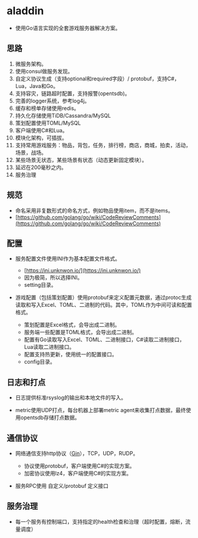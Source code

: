 # aladdin

- 使用Go语言实现的全套游戏服务器解决方案。

## 思路

1. 微服务架构。
1. 使用consul做服务发现。
1. 自定义协议生成（支持optional和required字段）/ protobuf，支持C#，Lua，Java和Go。
1. 支持容灾，链路超时配置，支持报警(opentsdb)。
1. 完善的logger系统，参考log4j。
1. 缓存和榜单存储使用redis。
1. 持久化存储使用TiDB/Cassandra/MySQL
1. 策划配置使用TOML/MySQL
1. 客户端使用C#和Lua。
1. 模块化架构，可插拔。
1. 支持常用游戏服务：物品，背包，任务，排行榜，商店，商城，拍卖，活动，场景，战场。
1. 某些场景无状态，某些场景有状态（动态更新固定模块）。
1. 延迟在200毫秒之内。
1. 服务治理

## 规范

- 命名采用非复数形式的命名方式，例如物品使用item，而不是items。
- [https://github.com/golang/go/wiki/CodeReviewComments](https://github.com/golang/go/wiki/CodeReviewComments)

## 配置

* 服务配置文件使用INI作为基本配置文件格式。
	- [https://ini.unknwon.io/](https://ini.unknwon.io/)
	- 因为极简，所以选择INI。
	- setting目录。

* 游戏配置（包括策划配置）使用protobuf来定义配置元数据，通过protoc生成读取和写入Excel、TOML、二进制的代码。其中，TOML作为中间可读和配置格式。
	* 策划配置是Excel格式，会导出成二进制。
	* 服务端一些配置是TOML格式，会导出成二进制。
	* 配置有Go读取写入Excel、TOML、二进制接口，C#读取二进制接口，Lua读取二进制接口。
	* 配置支持热更新，使用统一的配置接口。
	* config目录。

## 日志和打点

* 日志提供标准rsyslog的输出和本地文件的写入。

* metric使用UDP打点，每台机器上部署metric agent来收集打点数据，最终使用opentsdb存储打点数据。

## 通信协议

* 网络通信支持http协议（[Gin](https://github.com/gin-gonic/gin)），TCP，UDP，RUDP。
	* 协议使用protobuf，客户端使用C#的实现方案。
	* 加密协议使用lz4，客户端使用C#的实现方案。

* 服务RPC使用 自定义/protobuf 定义接口

## 服务治理

* 每一个服务有控制端口，支持指定的health检查和治理（超时配置，熔断，流量调度）




